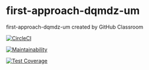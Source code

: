 # first-approach-dqmdz-um
first-approach-dqmdz-um created by GitHub Classroom

[![CircleCI](https://dl.circleci.com/status-badge/img/gh/etec-programacion-iv/first-approach-dqmdz-um/tree/main.svg?style=svg)](https://dl.circleci.com/status-badge/redirect/gh/etec-programacion-iv/first-approach-dqmdz-um/tree/main)

[![Maintainability](https://api.codeclimate.com/v1/badges/9378b9bc903fb5845004/maintainability)](https://codeclimate.com/github/etec-programacion-iv/first-approach-dqmdz-um/maintainability)

[![Test Coverage](https://api.codeclimate.com/v1/badges/9378b9bc903fb5845004/test_coverage)](https://codeclimate.com/github/etec-programacion-iv/first-approach-dqmdz-um/test_coverage)
